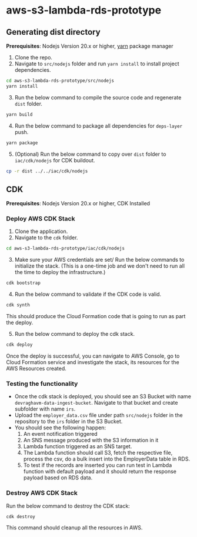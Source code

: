 # aws-s3-lambda-rds-prototype

## Generating dist directory

**Prerequisites**: Nodejs Version 20.x or higher, [yarn](https://classic.yarnpkg.com/lang/en/docs/install/#mac-stable) package manager

1. Clone the repo.
2. Navigate to `src/nodejs` folder and run `yarn install` to install project dependencies.

```sh
cd aws-s3-lambda-rds-prototype/src/nodejs
yarn install
```

3. Run the below command to compile the source code and regenerate `dist` folder.

```sh
yarn build
```

4. Run the below command to package all dependencies for `deps-layer` push.

```sh
yarn package
```

5.  (Optional) Run the below command to copy over `dist` folder to `iac/cdk/nodejs` for CDK buildout.

```sh
cp -r dist ../../iac/cdk/nodejs
```

## CDK

**Prerequisites**: Nodejs Version 20.x or higher, CDK Installed

### Deploy AWS CDK Stack

1. Clone the application.
2. Navigate to the `cdk` folder.

```sh
cd aws-s3-lambda-rds-prototype/iac/cdk/nodejs
```

3. Make sure your AWS credentials are set/ Run the below commands to initialize the stack. (This is a one-time job and we don't need to run all the time to deploy the infrastructure.)

```sh
cdk bootstrap
```

4. Run the below command to validate if the CDK code is valid.

```sh
cdk synth
```

This should produce the Cloud Formation code that is going to run as part the deploy.

5. Run the below command to deploy the cdk stack.

```sh
cdk deploy
```

Once the deploy is successful, you can navigate to AWS Console, go to Cloud Formation service and investigate the stack, its resources for the AWS Resources created.

### Testing the functionality

- Once the cdk stack is deployed, you should see an S3 Bucket with name `devraghavm-data-ingest-bucket`. Navigate to that bucket and create subfolder with name `irs`.
- Upload the `employer_data.csv` file under path `src/nodejs` folder in the repository to the `irs` folder in the S3 Bucket.
- You should see the following happen:
  1. An event notification triggered
  2. An SNS message produced with the S3 information in it
  3. Lambda function triggered as an SNS target.
  4. The Lambda function should call S3, fetch the respective file, process the csv, do a bulk insert into the EmployerData table in RDS.
  5. To test if the records are inserted you can run test in Lambda function with default payload and it should return the response payload based on RDS data.

### Destroy AWS CDK Stack

Run the below command to destroy the CDK stack:

```sh
cdk destroy
```

This command should cleanup all the resources in AWS.
